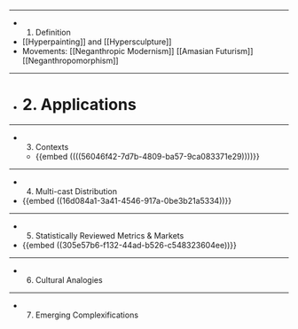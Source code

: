 - ---
- 1. Definition
- [[Hyperpainting]] and [[Hypersculpture]]
- Movements: [[Neganthropic Modernism]] [[Amasian Futurism]] [[Neganthropomorphism]]
- ---
- # 2. Applications
- ---
- 3. Contexts
	- {{embed  ((((56046f42-7d7b-4809-ba57-9ca083371e29))))}}
- ---
- 4. Multi-cast Distribution
- {{embed  ((16d084a1-3a41-4546-917a-0be3b21a5334))}}
- ---
- 5. Statistically Reviewed Metrics & Markets
- {{embed  ((305e57b6-f132-44ad-b526-c548323604ee))}}
- ---
- 6. Cultural Analogies
- ---
- 7. Emerging Complexifications
